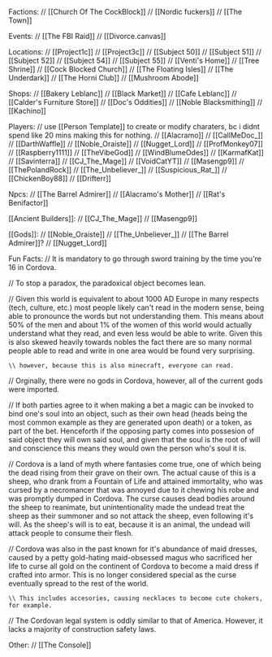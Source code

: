 Factions:
 // [[Church Of The CockBlock]]
 // [[Nordic fuckers]]
 // [[The Town]]

Events:
 // [[The FBI Raid]]
 // [[Divorce.canvas]]

Locations:
 // [[Project1c]]
 // [[Project3c]]
 // [[Subject 50]]
 // [[Subject 51]]
 // [[Subject 52]]
 // [[Subject 54]]
 // [[Subject 55]]
 // [[Venti's Home]]
 // [[Tree Shrine]]
 // [[Cock Blocked Church]]
 // [[The Floating Isles]]
 // [[The Underdark]]
 // [[The Horni Club]]
 // [[Mushroom Abode]]

Shops:
 // [[Bakery Leblanc]]
 // [[Black Market]]
 // [[Cafe Leblanc]]
 // [[Calder's Furniture Store]]
 // [[Doc's Oddities]]
 // [[Noble Blacksmithing]]
 // [[Kachino]]

Players: 
 // use [[Person Template]] to create or modify charaters, bc i didnt spend like 20 mins making this for nothing.
 // [[Alacramo]]
 // [[CallMeDoc_]]
 // [[DarthWaffle]]
 // [[Noble_Oraiste]]
 // [[Nugget_Lord]]
 // [[ProfMonkey07]]
 // [[Raspberry1111]]
 // [[TheVibeGod]]
 // [[WindBlumeOdes]]
 // [[KarmafKat]]
 // [[Savinterra]]
 // [[CJ_The_Mage]]
 // [[VoidCatYT]]
 // [[Masengp9]]
 // [[ThePolandRock]]
 // [[The_Unbeliever_]]
 // [[Suspicious_Rat_]]
 // [[ChickenBoy88]]
 // [[Drifterr]]

Npcs:
 // [[The Barrel Admirer]]
 // [[Alacramo's Mother]]
 // [[Rat's Benifactor]]

[[Ancient Builders]]:
// [[CJ_The_Mage]]
// [[Masengp9]]

[[Gods]]:
 // [[Noble_Oraiste]]
 // [[The_Unbeliever_]]
 // [[The Barrel Admirer]]?
 // [[Nugget_Lord]]

Fun Facts:
 // It is mandatory to go through sword training by the time you're 16 in Cordova.
 
 // To stop a paradox, the paradoxical object becomes lean.
 
 // Given this world is equivalent to about 1000 AD Europe in many respects (tech, culture, etc.) most people likely can't read in the modern sense, being able to pronounce the words but not understanding them. This means about 50% of the men and about 1% of the women of this world would actually understand what they read, and even less would be able to write. Given this is also skewed heavily towards nobles the fact there are so many normal people able to read and write in one area would be found very surprising. 

	\\ however, because this is also minecraft, everyone can read.
   
 // Orginally, there were no gods in Cordova, however, all of the current gods were imported.
 
 // If both parties agree to it when making a bet a magic can be invoked to bind one's soul into an object, such as their own head (heads being the most common example as they are generated upon death) or a token, as part of the bet. Henceforth if the opposing party comes into possesion of said object they will own said soul, and given that the soul is the root of will and conscience this means they would own the person who's soul it is.

 // Cordova is a land of myth where fantasies come true, one of which being the dead rising from their grave on their own. The actual cause of this is a sheep, who drank from a Fountain of Life and attained immortality, who was cursed by a necromancer that was annoyed due to it chewing his robe and was promptly dumped in Cordova. The curse causes dead bodies around the sheep to reanimate, but unintentionality made the undead treat the sheep as their summoner and so not attack the sheep, even following it's will. As the sheep's will is to eat, because it is an animal, the undead will attack people to consume their flesh.

// Cordova was also in the past known for it's abundance of maid dresses, caused by a petty gold-hating maid-obsessed magus who sacrificed her life to curse all gold on the continent of Cordova to become a maid dress if crafted into armor. This is no longer considered special as the curse eventually spread to the rest of the world.

    \\ This includes accesories, causing necklaces to become cute chokers, for example.

// The Cordovan legal system is oddly similar to that of America. However, it lacks a majority of construction safety laws.


Other:
// [[The Console]]